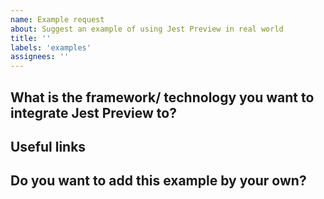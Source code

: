```yaml
---
name: Example request
about: Suggest an example of using Jest Preview in real world
title: ''
labels: 'examples'
assignees: ''
---
```


<!--
  Thank you for spending your time suggesting an example.
  If you have some use cases that Jest Preview helps you write tests faster, please open an issue and a PR to add it to `examples`.
  If you want some frameworks to work with Jest Preview but not sure how to set it up. Just open an issue.
-->

## What is the framework/ technology you want to integrate Jest Preview to?

<!--
  Anything frameworks/ libraries that you can write tests for
  For examples: Angular/ Vue/ Svelte/ SCSS/ styled-components...
-->

## Useful links

<!-- Any links you think it's useful to have more context. For most of the time it's an official documentation -->

## Do you want to add this example by your own?

<!-- Yes/ I need help to integrate jest-preview to -->

<!--
  Last but not least, if we merged a PR to resolve your issue, we would love to credit you by adding you to contributors (https://github.com/KotonoSora/date-utils/blob/master/CONTRIBUTING.md).
  Usually, we will remember to do that. But sometimes, we forget. Simply ask us to do that if the corresponding PR get merged after 2 days and we still don't have you in the contributors list.
-->